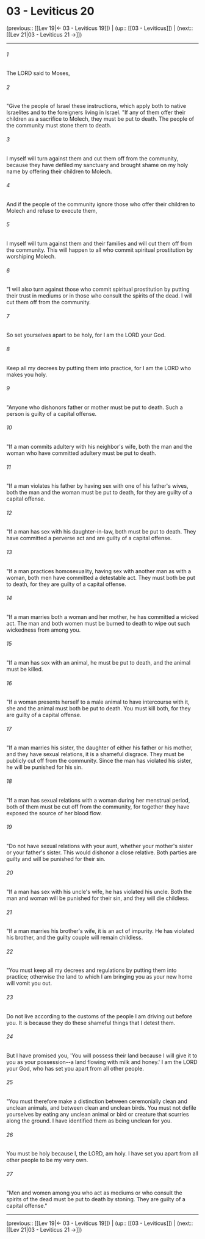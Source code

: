 # 03 - Leviticus 20

(previous:: [[Lev 19|← 03 - Leviticus 19]]) | (up:: [[03 - Leviticus]]) | (next:: [[Lev 21|03 - Leviticus 21 →]])

***


###### 1 
The LORD said to Moses, 

###### 2 
"Give the people of Israel these instructions, which apply both to native Israelites and to the foreigners living in Israel. "If any of them offer their children as a sacrifice to Molech, they must be put to death. The people of the community must stone them to death. 

###### 3 
I myself will turn against them and cut them off from the community, because they have defiled my sanctuary and brought shame on my holy name by offering their children to Molech. 

###### 4 
And if the people of the community ignore those who offer their children to Molech and refuse to execute them, 

###### 5 
I myself will turn against them and their families and will cut them off from the community. This will happen to all who commit spiritual prostitution by worshiping Molech. 

###### 6 
"I will also turn against those who commit spiritual prostitution by putting their trust in mediums or in those who consult the spirits of the dead. I will cut them off from the community. 

###### 7 
So set yourselves apart to be holy, for I am the LORD your God. 

###### 8 
Keep all my decrees by putting them into practice, for I am the LORD who makes you holy. 

###### 9 
"Anyone who dishonors father or mother must be put to death. Such a person is guilty of a capital offense. 

###### 10 
"If a man commits adultery with his neighbor's wife, both the man and the woman who have committed adultery must be put to death. 

###### 11 
"If a man violates his father by having sex with one of his father's wives, both the man and the woman must be put to death, for they are guilty of a capital offense. 

###### 12 
"If a man has sex with his daughter-in-law, both must be put to death. They have committed a perverse act and are guilty of a capital offense. 

###### 13 
"If a man practices homosexuality, having sex with another man as with a woman, both men have committed a detestable act. They must both be put to death, for they are guilty of a capital offense. 

###### 14 
"If a man marries both a woman and her mother, he has committed a wicked act. The man and both women must be burned to death to wipe out such wickedness from among you. 

###### 15 
"If a man has sex with an animal, he must be put to death, and the animal must be killed. 

###### 16 
"If a woman presents herself to a male animal to have intercourse with it, she and the animal must both be put to death. You must kill both, for they are guilty of a capital offense. 

###### 17 
"If a man marries his sister, the daughter of either his father or his mother, and they have sexual relations, it is a shameful disgrace. They must be publicly cut off from the community. Since the man has violated his sister, he will be punished for his sin. 

###### 18 
"If a man has sexual relations with a woman during her menstrual period, both of them must be cut off from the community, for together they have exposed the source of her blood flow. 

###### 19 
"Do not have sexual relations with your aunt, whether your mother's sister or your father's sister. This would dishonor a close relative. Both parties are guilty and will be punished for their sin. 

###### 20 
"If a man has sex with his uncle's wife, he has violated his uncle. Both the man and woman will be punished for their sin, and they will die childless. 

###### 21 
"If a man marries his brother's wife, it is an act of impurity. He has violated his brother, and the guilty couple will remain childless. 

###### 22 
"You must keep all my decrees and regulations by putting them into practice; otherwise the land to which I am bringing you as your new home will vomit you out. 

###### 23 
Do not live according to the customs of the people I am driving out before you. It is because they do these shameful things that I detest them. 

###### 24 
But I have promised you, 'You will possess their land because I will give it to you as your possession--a land flowing with milk and honey.' I am the LORD your God, who has set you apart from all other people. 

###### 25 
"You must therefore make a distinction between ceremonially clean and unclean animals, and between clean and unclean birds. You must not defile yourselves by eating any unclean animal or bird or creature that scurries along the ground. I have identified them as being unclean for you. 

###### 26 
You must be holy because I, the LORD, am holy. I have set you apart from all other people to be my very own. 

###### 27 
"Men and women among you who act as mediums or who consult the spirits of the dead must be put to death by stoning. They are guilty of a capital offense."

***

(previous:: [[Lev 19|← 03 - Leviticus 19]]) | (up:: [[03 - Leviticus]]) | (next:: [[Lev 21|03 - Leviticus 21 →]])
